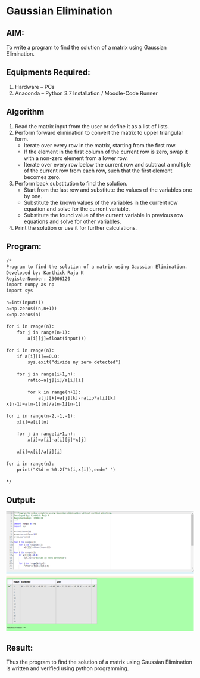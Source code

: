 # Gaussian Elimination

## AIM:
To write a program to find the solution of a matrix using Gaussian Elimination.

## Equipments Required:
1. Hardware – PCs
2. Anaconda – Python 3.7 Installation / Moodle-Code Runner

## Algorithm
1. Read the matrix input from the user or define it as a list of lists.
2. Perform forward elimination to convert the matrix to upper triangular form.
   - Iterate over every row in the matrix, starting from the first row.
   - If the element in the first column of the current row is zero, swap it with a non-zero element from a lower row.
   - Iterate over every row below the current row and subtract a multiple of the current row from each row, such that the first element becomes zero.
3. Perform back substitution to find the solution.
   - Start from the last row and substitute the values of the variables one by one.
   - Substitute the known values of the variables in the current row equation and solve for the current variable.
   - Substitute the found value of the current variable in previous row equations and solve for other variables.
4. Print the solution or use it for further calculations.

## Program:
```
/*
Program to find the solution of a matrix using Gaussian Elimination.
Developed by: Karthick Raja K
RegisterNumber: 23006120
import numpy as np
import sys

n=int(input())
a=np.zeros((n,n+1))
x=np.zeros(n)

for i in range(n):
    for j in range(n+1):
        a[i][j]=float(input())
        
for i in range(n):
    if a[i][i]==0.0:
        sys.exit("divide ny zero detected")
        
    for j in range(i+1,n):
        ratio=a[j][i]/a[i][i]
        
        for k in range(n+1):
            a[j][k]=a[j][k]-ratio*a[i][k]
x[n-1]=a[n-1][n]/a[n-1][n-1]

for i in range(n-2,-1,-1):
    x[i]=a[i][n]
    
    for j in range(i+1,n):
        x[i]=x[i]-a[i][j]*x[j]
        
    x[i]=x[i]/a[i][i]
    
for i in range(n):
    print("X%d = %0.2f"%(i,x[i]),end=' ')

*/
```

## Output:
![gaussian elimination](/Screenshot%202023-07-31%20184116.png)


## Result:
Thus the program to find the solution of a matrix using Gaussian Elimination is written and verified using python programming.

